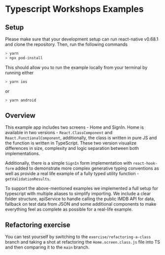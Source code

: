 # Typescript Workshops Examples

## Setup

Please make sure that your development setup can run react-native v0.68.1 and clone the repository.
Then, run the following commands

```bash
> yarn
> npx pod-install
```

This should allow you to run the example locally from your terminal by running either

```bash
> yarn ios
```

or

```bash
> yarn android
```

## Overview

This example app includes two screens - Home and SignIn. Home is available in two versions - `React.ClassComponent` and `React.FunctionalComponent`, additionally, the class is written in pure JS and the function is written in TypeScript. These two version visualize differences in size, complexity and logic separation between both implementations.

Additionally, there is a simple `SignIn` form implementation with `react-hook-form` added to demonstrate more complex generative typing conventions as well as provide a real life example of a fully typed utility function - `getValidationResults`.

To support the above-mentioned examples we implemented a full setup for typescript with multiple aliases to simplify importing. We include a clear folder structure, apiService to handle calling the public IMDB API for data, fallback on test data from JSON and some additional components to make everything feel as complete as possible for a real-life example.

## Refactoring exercise

You can test yourself by switching to the `exercise/refactoring-a-class` branch and taking a shot at refactoring the `Home.screen.class.js` file into TS and then comparing it to the `main` branch.
